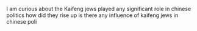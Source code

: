 I am curious about the Kaifeng jews played any significant role in chinese politics how did they rise up is there any influence of kaifeng jews in chinese poli